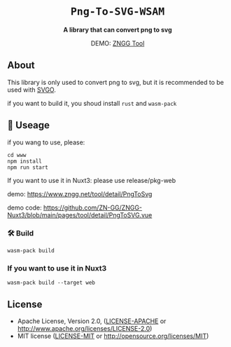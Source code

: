 <div align="center">

  <h1><code>Png-To-SVG-WSAM</code></h1>

  <strong>A library that can convert png to svg </strong>

  DEMO: [ZNGG Tool](https://www.zngg.net/tool/detail/PngToSvg)

  
</div>

## About

This library is only used to convert png to svg, but it is recommended to be used with [SVGO](https://github.com/svg/svgo).

if you want to build it, you shoud install `rust` and `wasm-pack`



## 🚴 Useage

if you wang to use, please:
```
cd www
npm install
npm run start
```
If you want to use it in Nuxt3:
please use release/pkg-web

demo: https://www.zngg.net/tool/detail/PngToSvg

demo code: https://github.com/ZN-GG/ZNGG-Nuxt3/blob/main/pages/tool/detail/PngToSVG.vue




### 🛠️ Build

```
wasm-pack build 
```

### If you want to use it in Nuxt3

```
wasm-pack build --target web
```




## License

* Apache License, Version 2.0, ([LICENSE-APACHE](LICENSE-APACHE) or http://www.apache.org/licenses/LICENSE-2.0)
* MIT license ([LICENSE-MIT](LICENSE-MIT) or http://opensource.org/licenses/MIT)

